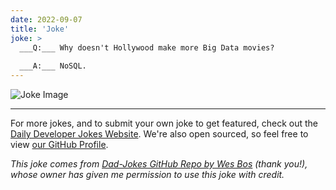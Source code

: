 ```yaml
---
date: 2022-09-07
title: 'Joke'
joke: >
  ___Q:___ Why doesn't Hollywood make more Big Data movies?
  
  ___A:___ NoSQL.
---
```



![Joke Image](https://private.xtrp.io/projects/DailyDeveloperJokes/public_image_server/images/5e1258b4d7b44.png)

---

For more jokes, and to submit your own joke to get featured, check out the [Daily Developer Jokes Website](https://dailydeveloperjokes.github.io/). We're also open sourced, so feel free to view [our GitHub Profile](https://github.com/dailydeveloperjokes).


_This joke comes from [Dad-Jokes GitHub Repo by Wes Bos](https://github.com/wesbos/dad-jokes) (thank you!), whose owner has given me permission to use this joke with credit._

<!--
Joke text:
**Q:** Why doesn't Hollywood make more Big Data movies?

**A:** NoSQL.
 -->


